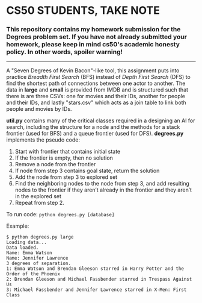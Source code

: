 # **CS50 STUDENTS, TAKE NOTE**
### This repository contains my homework submission for the Degrees problem set. If you have not already submitted your homework, please keep in mind cs50's academic honesty policy. In other words, spoiler warning!

----

A "Seven Degrees of Kevin Bacon"-like tool, this assignment puts into practice *Breadth First Search* (BFS) instead of *Depth First Search* (DFS) to find the shortest path of connections between one actor to another. The data in **large** and **small** is provided from IMDB and is structured such that there is are three CSVs: one for movies and their IDs, another for people and their IDs, and lastly "stars.csv" which acts as a join table to link both people and movies by IDs.

**util.py** contains many of the critical classes required in a designing an AI for search, including the structure for a node and the methods for a stack frontier (used for BFS) and a queue frontier (used for DFS). **degrees.py** implements the pseudo code:

1. Start with frontier that contains initial state
2. If the frontier is empty, then no solution
3. Remove a node from the frontier
4. If node from step 3 contains goal state, return the solution
5. Add the node from step 3 to explored set
6. Find the neighboring nodes to the node from step 3, and add 
resulting nodes to the frontier if they aren’t already in the 
frontier and they aren’t in the explored set
7. Repeat from step 2.

To run code:
`python degrees.py [database]`

Example:

````
$ python degrees.py large
Loading data...
Data loaded.
Name: Emma Watson
Name: Jennifer Lawrence
3 degrees of separation.
1: Emma Watson and Brendan Gleeson starred in Harry Potter and the Order of the Phoenix
2: Brendan Gleeson and Michael Fassbender starred in Trespass Against Us
3: Michael Fassbender and Jennifer Lawrence starred in X-Men: First Class
````